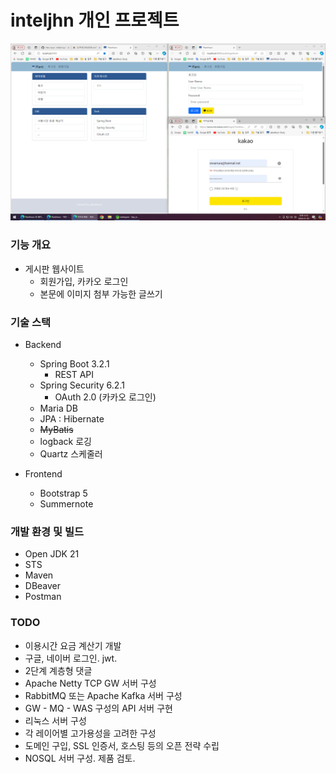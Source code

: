 # inteljhn 개인 프로젝트

![이미지 | 200 x 150](thumbnail_1.png)

### 기능 개요
- 게시판 웹사이트
  - 회원가입, 카카오 로그인
  - 본문에 이미지 첨부 가능한 글쓰기

### 기술 스택
- Backend
  - Spring Boot 3.2.1
    - REST API
  - Spring Security 6.2.1
    - OAuth 2.0 (카카오 로그인)
  - Maria DB
  - JPA : Hibernate
  - ~~MyBatis~~
  - logback 로깅
  - Quartz 스케줄러

- Frontend
  - Bootstrap 5
  - Summernote

### 개발 환경 및 빌드
- Open JDK 21
- STS
- Maven
- DBeaver
- Postman

### TODO
- 이용시간 요금 계산기 개발
- 구글, 네이버 로그인. jwt.
- 2단계 계층형 댓글
- Apache Netty TCP GW 서버 구성
- RabbitMQ 또는 Apache Kafka 서버 구성
- GW - MQ - WAS 구성의 API 서버 구현
- 리눅스 서버 구성
- 각 레이어별 고가용성을 고려한 구성
- 도메인 구입, SSL 인증서, 호스팅 등의 오픈 전략 수립
- NOSQL 서버 구성. 제품 검토.
